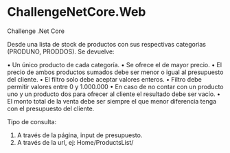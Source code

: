 # ChallengeNetCore.Web
Challenge .Net Core

Desde una lista de stock de productos con sus respectivas categorias (PRODUNO, PRODDOS).
Se devuelve:

• Un único producto de cada categoría.
• Se ofrece el de mayor precio.
• El precio de ambos productos sumados debe ser menor o igual al presupuesto del cliente.
• El filtro solo debe aceptar valores enteros.
• Filtro debe permitir valores entre 0 y 1.000.000
• En caso de no contar con un producto uno y un producto dos para ofrecer al cliente el resultado debe ser vacío.
• El monto total de la venta debe ser siempre el que menor diferencia tenga con el presupuesto del cliente.

Tipo de consulta:
1) A través de la página, input de presupuesto.
2) A través de la url, ej:
        Home/ProductsList/<Presupuesto a consultar>
